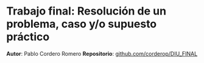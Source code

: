 # Trabajo final: Resolución de un problema, caso y/o supuesto práctico

**Autor**: Pablo Cordero Romero
**Repositorio**: [github.com/corderop/DIU_FINAL](https://github.com/corderop/DIU_FINAL)

